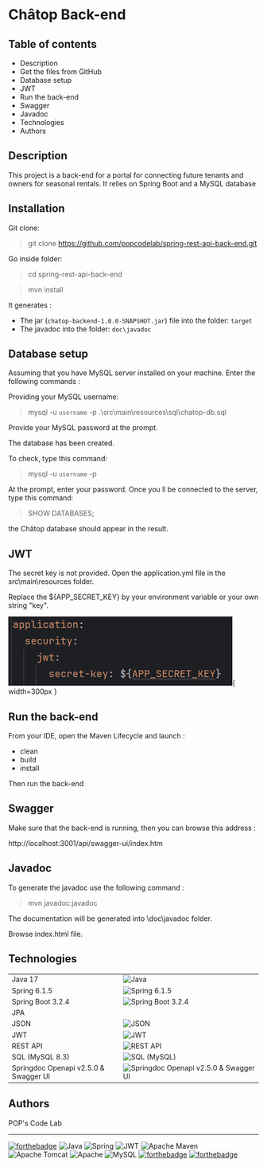 # Châtop Back-end

## Table of contents

- Description
- Get the files from GitHub
- Database setup
- JWT
- Run the back-end
- Swagger
- Javadoc
- Technologies
- Authors

## Description

This project is a back-end for a portal for connecting future tenants and owners for seasonal rentals.
It relies on Spring Boot and a MySQL database

## Installation

Git clone:

> git clone https://github.com/popcodelab/spring-rest-api-back-end.git

Go inside folder:

> cd spring-rest-api-back-end
 
>mvn install

It generates :
- The jar (`chatop-backend-1.0.0-SNAPSHOT.jar`) file into the folder: `target`
- The javadoc into the folder: `doc\javadoc`

## Database setup

Assuming that you have MySQL server installed on your machine.
Enter the following commands :

Providing your MySQL username:

> mysql -u `username` -p .\src\main\resources\sql\chatop-db.sql

Provide your MySQL password at the prompt.

The database has been created.

To check, type this command:
> mysql -u `username` -p

At the prompt, enter your password.
Once you ll be connected to the server, type this command:
> SHOW DATABASES; 

the Châtop database should appear in the result.

## JWT

The secret key is not provided. Open the application.yml file in the src\main\resources folder.

Replace the ${APP_SECRET_KEY} by your environment variable or your own string "key".

![application.yml](src/main/resources/static/images/readme/jwt_env_var.png){ width=300px }

## Run the back-end

From your IDE, open the Maven Lifecycle and launch :
- clean
- build
- install

Then run the back-end

## Swagger

Make sure that the back-end is running, then you can browse this address :

http://localhost:3001/api/swagger-ui/index.htm

## Javadoc

To generate the javadoc use the following command :

> mvn javadoc:javadoc

The documentation will be generated into \doc\javadoc folder.

Browse index.html file.

## Technologies

<table style="border: none">
<tr style="border: none">
  <td style="border: none">Java 17</td><td style="border: none">
  <img style="height: 40px;width: 40px;" src="https://raw.github.com/popcodelab/svg-icons/main/java.svg?sanitize=true" alt="Java"></td>
</tr>
<tr style="border: none">
  <td style="border: none">Spring 6.1.5</td><td style="border: none">
  <img style="height: 100px;" src="https://raw.github.com/popcodelab/svg-icons/main/spring1.svg?sanitize=true" alt="Spring 6.1.5"></td>
</tr>
<tr style="border: none">
  <td style="border: none">Spring Boot 3.2.4</td><td style="border: none">
  <img style="height: 40px;width: 40px;" src="https://raw.github.com/popcodelab/svg-icons/main/spring.svg?sanitize=true" alt="Spring Boot 3.2.4"></td>
</tr>
<tr style="border: none"> 
  <td style="border: none" colspan="2">JPA</td>
</tr>
<tr style="border: none">
  <td style="border: none">JSON</td><td style="border: none">
  <img style="height: 40px;width: 40px;" src="https://raw.github.com/popcodelab/svg-icons/main/json5-smiley.svg?sanitize=true" alt="JSON"></td>
</tr>
<tr style="border: none">
  <td style="border: none">JWT</td>
  <td style="border: none"><img style="height: 40px;width: 40px;" src="https://raw.github.com/popcodelab/svg-icons/main/jwt.svg?sanitize=true" alt="JWT"></td>  
</tr>
<tr style="border: none">
  <td style="border: none">REST API</td>
  <td style="border: none"><img style="height: 40px;width: 40px;" src="https://raw.github.com/popcodelab/svg-icons/main/rest.svg?sanitize=true" alt="REST API"></td>
 </tr>
<tr style="border: none"> 
  <td style="border: none">SQL (MySQL 8.3)</td>
  <td style="border: none"><img style="height: 100px;" src="https://raw.github.com/popcodelab/svg-icons/main/mysql.svg?sanitize=true" alt="SQL (MySQL)"></td>
</tr>
<tr style="border: none"> 
  <td style="width:15em;word-wrap:break-word; border: none">Springdoc Openapi v2.5.0 & Swagger UI</td>
  <td style="border: none"><img style="height: 40px;" src="https://raw.github.com/popcodelab/svg-icons/main/swagger.svg?sanitize=true" alt="Springdoc Openapi v2.5.0 & Swagger UI"></td>
</tr>
</table>

## Authors

POP's Code Lab


<hr/>

[![forthebadge](https://forthebadge.com/images/badges/built-by-developers.svg)](https://forthebadge.com)
![Java](https://img.shields.io/badge/java-%23ED8B00.svg?style=for-the-badge&logo=openjdk&logoColor=white)
![Spring](https://img.shields.io/badge/spring-%236DB33F.svg?style=for-the-badge&logo=spring&logoColor=white)
![JWT](https://img.shields.io/badge/JWT-black?style=for-the-badge&logo=JSON%20web%20tokens)
![Apache Maven](https://img.shields.io/badge/Apache%20Maven-C71A36?style=for-the-badge&logo=Apache%20Maven&logoColor=white)
![Apache Tomcat](https://img.shields.io/badge/apache%20tomcat-%23F8DC75.svg?style=for-the-badge&logo=apache-tomcat&logoColor=black)
![Apache](https://img.shields.io/badge/apache-%23D42029.svg?style=for-the-badge&logo=apache&logoColor=white)
![MySQL](https://img.shields.io/badge/mysql-4479A1.svg?style=for-the-badge&logo=mysql&logoColor=white)
[![forthebadge](https://forthebadge.com/images/badges/uses-git.svg)](https://forthebadge.com)
[![forthebadge](https://forthebadge.com/images/badges/uses-markdown.svg)](https://forthebadge.com)
